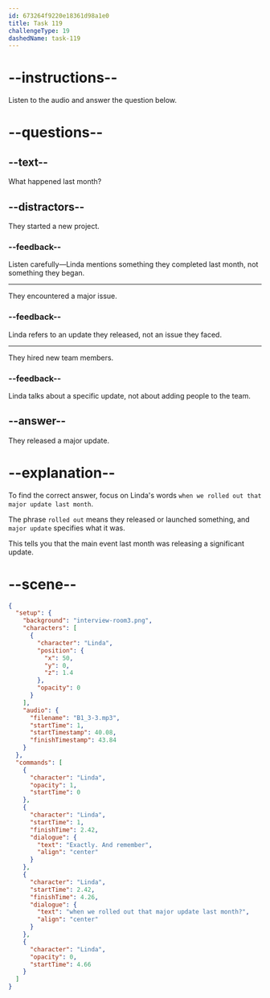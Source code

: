 ```yaml
---
id: 673264f9220e18361d98a1e0
title: Task 119
challengeType: 19
dashedName: task-119
---
```


<!-- (audio) Linda: Exactly, and remember when we rolled out that major update last month? -->

# --instructions--

Listen to the audio and answer the question below.

# --questions--

## --text--

What happened last month?

## --distractors--

They started a new project.

### --feedback--

Listen carefully—Linda mentions something they completed last month, not something they began.

---

They encountered a major issue.

### --feedback--

Linda refers to an update they released, not an issue they faced.

---

They hired new team members.

### --feedback--

Linda talks about a specific update, not about adding people to the team.

## --answer--

They released a major update.

# --explanation--

To find the correct answer, focus on Linda's words `when we rolled out that major update last month`. 

The phrase `rolled out` means they released or launched something, and `major update` specifies what it was. 

This tells you that the main event last month was releasing a significant update.

# --scene--

```json
{
  "setup": {
    "background": "interview-room3.png",
    "characters": [
      {
        "character": "Linda",
        "position": {
          "x": 50,
          "y": 0,
          "z": 1.4
        },
        "opacity": 0
      }
    ],
    "audio": {
      "filename": "B1_3-3.mp3",
      "startTime": 1,
      "startTimestamp": 40.08,
      "finishTimestamp": 43.84
    }
  },
  "commands": [
    {
      "character": "Linda",
      "opacity": 1,
      "startTime": 0
    },
    {
      "character": "Linda",
      "startTime": 1,
      "finishTime": 2.42,
      "dialogue": {
        "text": "Exactly. And remember",
        "align": "center"
      }
    },
    {
      "character": "Linda",
      "startTime": 2.42,
      "finishTime": 4.26,
      "dialogue": {
        "text": "when we rolled out that major update last month?",
        "align": "center"
      }
    },
    {
      "character": "Linda",
      "opacity": 0,
      "startTime": 4.66
    }
  ]
}
```

